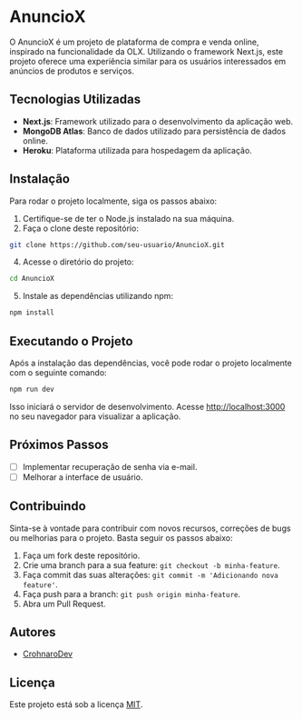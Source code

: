 # AnuncioX

O AnuncioX é um projeto de plataforma de compra e venda online, inspirado na funcionalidade da OLX. Utilizando o framework Next.js, este projeto oferece uma experiência similar para os usuários interessados em anúncios de produtos e serviços.

## Tecnologias Utilizadas

- **Next.js**: Framework utilizado para o desenvolvimento da aplicação web.
- **MongoDB Atlas**: Banco de dados utilizado para persistência de dados online.
- **Heroku**: Plataforma utilizada para hospedagem da aplicação.

## Instalação

Para rodar o projeto localmente, siga os passos abaixo:

1. Certifique-se de ter o Node.js instalado na sua máquina.
2. Faça o clone deste repositório: 
```bash
git clone https://github.com/seu-usuario/AnuncioX.git
```
4. Acesse o diretório do projeto: 
```bash 
cd AnuncioX
```
5. Instale as dependências utilizando npm: 
```bash 
npm install
```

## Executando o Projeto

Após a instalação das dependências, você pode rodar o projeto localmente com o seguinte comando:

```bash
npm run dev
```

Isso iniciará o servidor de desenvolvimento. Acesse [http://localhost:3000](http://localhost:3000) no seu navegador para visualizar a aplicação.

## Próximos Passos

- [ ] Implementar recuperação de senha via e-mail.
- [ ] Melhorar a interface de usuário.

## Contribuindo

Sinta-se à vontade para contribuir com novos recursos, correções de bugs ou melhorias para o projeto. Basta seguir os passos abaixo:

1. Faça um fork deste repositório.
2. Crie uma branch para a sua feature: `git checkout -b minha-feature`.
3. Faça commit das suas alterações: `git commit -m 'Adicionando nova feature'`.
4. Faça push para a branch: `git push origin minha-feature`.
5. Abra um Pull Request.

## Autores

- [CrohnaroDev](https://github.com/crohnarodev)

## Licença

Este projeto está sob a licença [MIT](https://opensource.org/licenses/MIT).
